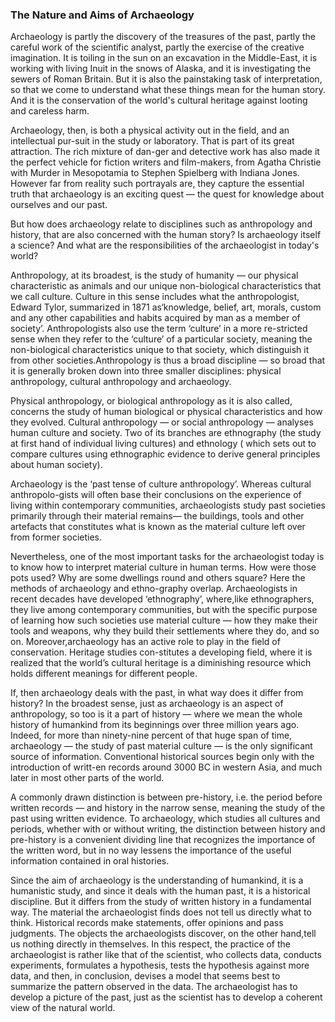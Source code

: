 ### The Nature and Aims of Archaeology
Archaeology is partly the discovery of the treasures of the past, partly the careful work of the scientific analyst,
partly the exercise of the creative imagination. It is toiling in the sun on an excavation in the Middle-East, it is
working with living Inuit in the snows of Alaska, and it is investigating the sewers of Roman Britain. But it is also
the painstaking task of interpretation, so that we come to understand what these things mean for the human story. And it
is the conservation of the world's cultural heritage against looting and careless harm.

Archaeology, then, is both a physical activity out in the field, and an intellectual pur-suit in the study or
laboratory. That is part of its great attraction. The rich mixture of dan-ger and detective work has also made it the
perfect vehicle for fiction writers and film-makers, from Agatha Christie with Murder in Mesopotamia to Stephen
Spielberg with Indiana Jones. However far from reality such portrayals are, they capture the essential truth that
archaeology is an exciting quest — the quest for knowledge about ourselves and our past.

But how does archaeology relate to disciplines such as anthropology and history, that are also concerned with the human
story? Is archaeology itself a science? And what are the responsibilities of the archaeologist in today's world?

Anthropology, at its broadest, is the study of humanity — our physical characteristic as animals and our unique
non-biological characteristics that we call culture. Culture in this sense includes what the anthropologist, Edward
Tylor, summarized in 1871 as‘knowledge, belief, art, morals, custom and any other capabilities and habits acquired by
man as a member of society’. Anthropologists also use the term ‘culture’ in a more re-stricted sense when they refer to
the ‘culture’ of a particular society, meaning the non-biological characteristics unique to that society, which
distinguish it from other societies.Anthropology is thus a broad discipline — so broad that it is generally broken down
into three smaller disciplines: physical anthropology, cultural anthropology and archaeology.

Physical anthropology, or biological anthropology as it is also called, concerns the study of human biological or
physical characteristics and how they evolved. Cultural anthropology — or social anthropology — analyses human culture
and society. Two of its branches are ethnography (the study at first hand of individual living cultures) and ethnology (
which sets out to compare cultures using ethnographic evidence to derive general principles about human society).

Archaeology is the ‘past tense of culture anthropology’. Whereas cultural anthropolo-gists will often base their
conclusions on the experience of living within contemporary communities, archaeologists study past societies primarily
through their material remains— the buildings, tools and other artefacts that constitutes what is known as the material
culture left over from former societies.

Nevertheless, one of the most important tasks for the archaeologist today is to know how to interpret material culture
in human terms. How were those pots used? Why are some dwellings round and others square? Here the methods of
archaeology and ethno-graphy overlap. Archaeologists in recent decades have developed ‘ethnography’, where,like
ethnographers, they live among contemporary communities, but with the specific purpose of learning how such societies
use material culture — how they make their tools and weapons, why they build their settlements where they do, and so on.
Moreover,archaeology has an active role to play in the field of conservation. Heritage studies con-stitutes a developing
field, where it is realized that the world’s cultural heritage is a diminishing resource which holds different meanings
for different people.

If, then archaeology deals with the past, in what way does it differ from history? In the broadest sense, just as
archaeology is an aspect of anthropology, so too is it a part of history — where we mean the whole history of humankind
from its beginnings over three million years ago. Indeed, for more than ninety-nine percent of that huge span of time,
archaeology — the study of past material culture — is the only significant source of information. Conventional
historical sources begin only with the introduction of writt-en records around 3000 BC in western Asia, and much later
in most other parts of the world.

A commonly drawn distinction is between pre-history, i.e. the period before written records — and history in the narrow
sense, meaning the study of the past using written evidence. To archaeology, which studies all cultures and periods,
whether with or without writing, the distinction between history and pre-history is a convenient dividing line that
recognizes the importance of the written word, but in no way lessens the importance of the useful information contained
in oral histories.

Since the aim of archaeology is the understanding of humankind, it is a humanistic study, and since it deals with the
human past, it is a historical discipline. But it differs from the study of written history in a fundamental way. The
material the archaeologist finds does not tell us directly what to think. Historical records make statements, offer
opinions and pass judgments. The objects the archaeologists discover, on the other hand,tell us nothing directly in
themselves. In this respect, the practice of the archaeologist is rather like that of the scientist, who collects data,
conducts experiments, formulates a hypothesis, tests the hypothesis against more data, and then, in conclusion, devises
a model that seems best to summarize the pattern observed in the data. The archaeologist has to develop a picture of the
past, just as the scientist has to develop a coherent view of the natural world.